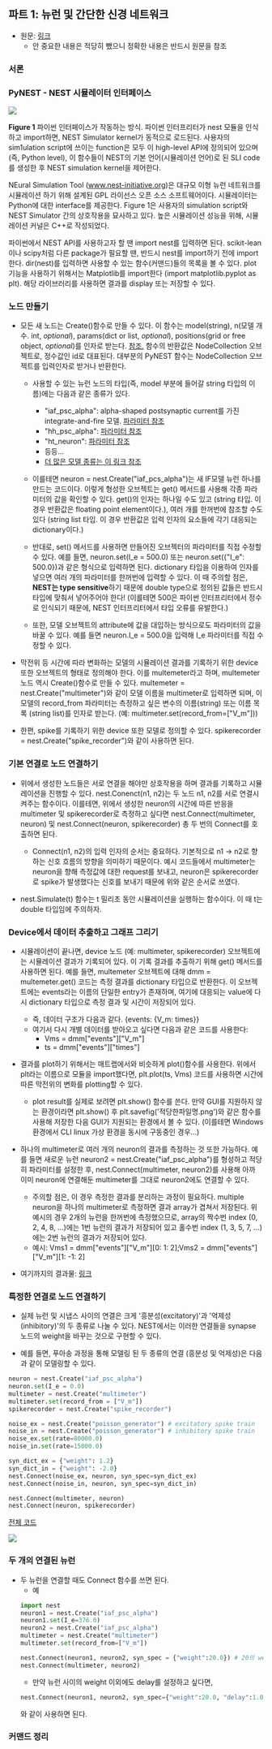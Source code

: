 ## 파트 1: 뉴런 및 간단한 신경 네트워크
- 원문: <a href="https://nest-simulator.readthedocs.io/en/stable/tutorials/pynest_tutorial/part_1_neurons_and_simple_neural_networks.html#pynest-tutorial-1">링크</a>
  - 안 중요한 내용은 적당히 뺐으니 정확한 내용은 반드시 원문을 참조

### 서론

### PyNEST - NEST 시뮬레이터 인터페이스

<img src ="https://nest-simulator.readthedocs.io/en/stable/_images/python_interface.png">

**Figure 1** 파이썬 인터페이스가 작동하는 방식. 파이썬 인터프리터가 nest 모듈을 인식하고 import하면, NEST Simulator kernel가 동적으로 로드된다. 사용자의 sim1ulation script에 쓰이는 function은 모두 이 high-level API에 정의되어 있으며 (즉, Python level), 이 함수들이 NEST의 기본 언어(시뮬레이션 언어)로 된 SLI code를 생성한 후 NEST simulation kernel을 제어한다.

NEural Simulation Tool (www.nest-initiative.org)은 대규모 이형 뉴런 네트워크를 시뮬레이션 하기 위해 설계된 GPL 라이선스 오픈 소스 소프트웨어이다. 시뮬레이터는 Python에 대한 interface를 제공한다. Figure 1은 사용자의 simulation script와 NEST Simulator 간의 상호작용을 묘사하고 있다. 높은 시뮬레이션 성능을 위해, 시뮬레이션 커널은 C++로 작성되었다.

파이썬에서 NEST API를 사용하고자 할 땐 import nest를 입력하면 된다. scikit-lean이나 scipy처럼 다른 package가 필요할 땐, 반드시 nest를 import하기 전에 import한다. dir(nest)를 입력하면 사용할 수 있는 함수(커맨드)들의 목록을 볼 수 있다. plot 기능을 사용하기 위해서는 Matplotlib를 import한다 (import matplotlib.pyplot as plt). 해당 라이브러리를 사용하면 결과를 display 또는 저장할 수 있다.


### 노드 만들기

- 모든 새 노드는 Create()함수로 만들 수 있다. 이 함수는 model(string), n(모델 개수. int, *optional*), params(dict or list, *optional*), positions(grid or free object, *optional*)를 인자로 받는다. <a href ="https://nest-simulator.readthedocs.io/en/stable/ref_material/pynest_apis.html#nest.lib.hl_api_nodes.Create">참조.</a> 함수의 반환값은 NodeCollection 오브젝트로, 정수값인 id로 대표된다. 대부분의 PyNEST 함수는 NodeCollection 오브젝트를 입력인자로 받거나 반환한다.

  - 사용할 수 있는 뉴런 노드의 타입(즉, model 부분에 들어갈 string 타입의 이름)에는 다음과 같은 종류가 있다.
    - "iaf_psc_alpha": alpha-shaped postsynaptic current를 가진 integrate-and-fire 모델. [파라미터 참조](https://nest-simulator.readthedocs.io/en/v3.3/models/iaf_psc_alpha_ps.html)
    - "hh_psc_alpha": [파라미터 참조](https://nest-simulator.readthedocs.io/en/v3.5/models/hh_psc_alpha.html)
    - "ht_neuron": [파라미터 참조](https://nest-simulator.readthedocs.io/en/v3.5/models/ht_neuron.html)
    - 등등...
    - [더 많은 모델 종류는 이 링크 참조](https://nest-simulator.readthedocs.io/en/v3.5/models/)

  - 이를테면 neuron = nest.Create("iaf_pcs_alpha")는 새 IF모델 뉴런 하나를 만드는 코드이다. 이렇게 형성한 오브젝트는 get() 메서드를 사용해 각종 파라미터의 값을 확인할 수 있다. get()의 인자는 하나일 수도 있고 (string 타입. 이 경우 반환값은 floating point element이다.), 여러 개를 한꺼번에 참조할 수도 있다 (string list 타입. 이 경우 반환값은 입력 인자의 요소들에 각기 대응되는 dictionary이다.)

  - 반대로, set() 메서드를 사용하면 만들어진 오브젝터의 파라미터를 직접 수정할 수 있다. 예를 들면, neuron.set(I_e = 500.0) 또는 neuron.set({"I_e": 500.0})과 같은 형식으로 입력하면 된다. dictionary 타입을 이용하여 인자를 넣으면 여러 개의 파라미터를 한꺼번에 입력할 수 있다. 이 때 주의할 점은, **NEST는 type sensitive**하기 때문에 double type으로 정의된 값들은 반드시 타입에 맞춰서 넣어주어야 한다! (이를테면 500은 파이썬 인터프리터에서 정수로 인식되기 때문에, NEST 인터프리터에서 타입 오류를 유발한다.)

  - 또한, 모델 오브젝트의 attribute에 값을 대입하는 방식으로도 파라미터의 값을 바꿀 수 있다. 예를 들면 neuron.I_e = 500.0을 입력해 I_e 파라미터를 직접 수정할 수 있다.

- 막전위 등 시간에 따라 변화하는 모델의 시뮬레이션 결과를 기록하기 위한 device 또한 오브젝트의 형태로 정의해야 한다. 이를 multemeter라고 하며, multemeter 노드 역시 Create()함수로 만들 수 있다. multemeter = nest.Create("multimeter")와 같이 모델 이름을 multimeter로 입력하면 되며, 이 모델의 record_from 파라미터는 측정하고 싶은 변수의 이름(string) 또는 이름 목록 (string list)를 인자로 받는다. (예: multimeter.set(record_from=["V_m"]))

- 한편, spike를 기록하기 위한 device 또한 모델로 정의할 수 있다. spikerecorder = nest.Create("spike_recorder")와 같이 사용하면 된다.


### 기본 연결로 노드 연결하기

- 위에서 생성한 노드들은 서로 연결을 해야만 상호작용을 하며 결과를 기록하고 시뮬레이션을 진행할 수 있다. nest.Conenct(n1, n2)는 두 노드 n1, n2를 서로 연결시켜주는 함수이다. 이를테면, 위에서 생성한 neuron의 시간에 따른 반응을 multimeter 및 spikerecorder로 측정하고 싶다면 nest.Connect(multimeter, neuron) 및 nest.Connect(neuron, spikerecorder) 총 두 번의 Connect를 호출하면 된다.
  - Connect(n1, n2)의 입력 인자의 순서는 중요하다. 기본적으로 n1 → n2로 향하는 신호 흐름의 방향을 의미하기 때문이다. 예시 코드들에서 multimeter는 neuron을 향해 측정값에 대한 request를 보내고, neuron은 spikerecorder로 spike가 발생했다는 신호를 보내기 때문에 위와 같은 순서로 쓰였다.

- nest.Simulate(t) 함수는 t 밀리초 동안 시뮬레이션을 실행하는 함수이다. 이 때 t는 double 타입임에 주의하자.


### Device에서 데이터 추출하고 그래프 그리기

- 시뮬레이션이 끝나면, device 노드 (예: multimeter, spikerecorder) 오브젝트에는 시뮬레이션 결과가 기록되어 있다. 이 기록 결과를 추출하기 위해 get() 메서드를 사용하면 된다. 예를 들면, multemeter 오브젝트에 대해 dmm = multemeter.get() 코드는 측정 결과를 dictionary 타입으로 반환한다. 이 오브젝트에는 events라는 이름의 단일한 entry가 존재하며, 여기에 대응되는 value에 다시 dictionary 타입으로 측정 결과 및 시간이 저장되어 있다.
  - 즉, 데이터 구조가 다음과 같다. {events: {V_m: times}}
  - 여기서 다시 개별 데이터를 받아오고 싶다면 다음과 같은 코드를 사용한다:
    - Vms = dmm["events"]["V_m"]
    - ts = dmm["events"]["times"]

- 결과를 plot하기 위해서는 매트랩에서와 비슷하게 plot()함수를 사용한다. 위에서 plt라는 이름으로 모듈을 import했다면, plt.plot(ts, Vms) 코드를 사용하면 시간에 따른 막전위의 변화를 plotting할 수 있다.
  - plot result를 실제로 보려면 plt.show() 함수를 쓴다. 만약 GUI를 지원하지 않는 환경이라면 plt.show() 후 plt.savefig('적당한파일명.png')와 같은 함수를 사용해 저장한 다음 GUI가 지원되는 환경에서 볼 수 있다. (이를테면 Windows 환경에서 CLI linux 가상 환경을 동시에 구동중인 경우...)

- 하나의 multimeter로 여러 개의 neuron의 결과를 측정하는 것 또한 가능하다. 예를 들면 새로운 뉴런 neuron2 = nest.Create("iaf_psc_alpha")를 형성하고 적당히 파라미터를 설정한 후, nest.Connect(multimeter, neuron2)를 사용해 아까 이미 neuron에 연결해둔 multimeter를 그대로 neuron2에도 연결할 수 있다.
  - 주의할 점은, 이 경우 측정한 결과를 분리하는 과정이 필요하다. multiple neuron을 하나의 multimeter로 측정하면 결과 array가 겹쳐서 저장된다. 위 예시의 경우 2개의 뉴런을 한꺼번에 측정했으므로, array의 짝수번 index (0, 2, 4, 8, ...)에는 1번 뉴런의 결과가 저장되어 있고 홀수번 index (1, 3, 5, 7, ...)에는 2번 뉴런의 결과가 저장되어 있다.
  - 예시: Vms1 = dmm["events"]["V_m"][0: 1: 2];Vms2 = dmm["events"]["V_m"][1: -1: 2]

- 여기까지의 결과물: [링크](https://github.com/froggo-roggo/froggo-nest-study/blob/main/myfirstnestproject.py)

### 특정한 연결로 노드 연결하기

- 실제 뉴런 및 시냅스 사이의 연결은 크게 '흥분성(excitatory)'과 '억제성(inhibitory)'의 두 종류로 나눌 수 있다. NEST에서는 이러한 연결들을 synapse 노드의 weight을 바꾸는 것으로 구현할 수 있다.

- 예를 들면, 푸아송 과정을 통해 모델링 된 두 종류의 연결 (흥분성 및 억제성)은 다음과 같이 모델링할 수 있다.

``` python
neuron = nest.Create("iaf_psc_alpha")
neuron.set(I_e = 0.0)
multimeter = nest.Create("multimeter")
multimeter.set(record_from = ["V_m"])
spikerecorder = nest.Create("spike_recorder")

noise_ex = nest.Create("poisson_generator") # excitatory spike train
noise_in = nest.Create("poisson_generator") # inhibitory spike train
noise_ex.set(rate=80000.0)
noise_in.set(rate=15000.0)

syn_dict_ex = {"weight": 1.2}
syn_dict_in = {"weight": -2.0}
nest.Connect(noise_ex, neuron, syn_spec=syn_dict_ex)
nest.Connect(noise_in, neuron, syn_spec=syn_dict_in)

nest.Connect(multimeter, neuron)
nest.Connect(neuron, spikerecorder)

```

[전체 코드](https://github.com/froggo-roggo/froggo-nest-study/blob/main/mysecondnestproject.py)

<img src = "https://github.com/froggo-roggo/froggo-nest-study/blob/main/exinsimresult.png">

### 두 개의 연결된 뉴런
- 두 뉴런을 연결할 때도 Connect 함수를 쓰면 된다.
  - 예
  ```python
  import nest
  neuron1 = nest.Create("iaf_psc_alpha")
  neuron1.set(I_e=376.0)
  neuron2 = nest.Create("iaf_psc_alpha")
  multimeter = nest.Create("multimeter")
  multimeter.set(record_from=["V_m"])
  
  nest.Connect(neuron1, neuron2, syn_spec = {"weight":20.0}) # 20의 weight로 연결한다는 뜻이 된다.
  nest.Connect(multimeter, neuron2)
  ```
  - 만약 뉴런 사이의 weight 이외에도 delay를 설정하고 싶다면,
  ```python
  nest.Connect(neuron1, neuron2, syn_spec={"weight":20.0, "delay":1.0})
  ```
  와 같이 사용하면 된다.

### 커맨드 정리